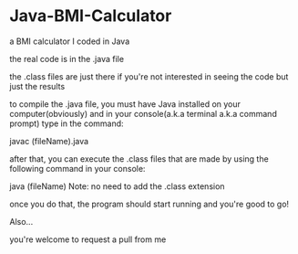 # Java-BMI-Calculator
a BMI calculator I coded in Java

the real code is in the .java file

the .class files are just there if you're not interested in seeing the code but just the results

to compile the .java file, you must have Java installed on your computer(obviously) and in your console(a.k.a terminal a.k.a command prompt) type in the command:

javac (fileName).java

after that, you can execute the .class files that are made by using the following command in your console:

java (fileName) Note: no need to add the .class extension

once you do that, the program should start running and you're good to go!

Also...

you're welcome to request a pull from me
